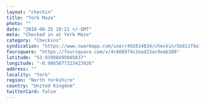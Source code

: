 ```yaml
---
layout: "checkin"
title: "York Maze"
photo: ""
date: "2018-08-25 10:21 +/-GMT"
meta: "Checked in at York Maze"
category: "Checkins"
syndication: "https://www.swarmapp.com/user/492614834/checkin/5b811f9a724750002cf50101"
foursquare: "https://foursquare.com/v/4c668974c2ead13ac9eab380"
latitude: "53.93908495085837"
longitude: "-0.9865877323423926"
address: ""
locality: "York"
region: "North Yorkshire"
country: "United Kingdom"
twitterCard: false
---
```


